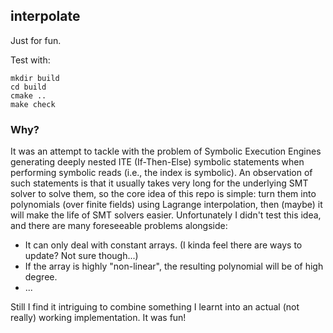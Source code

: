 ## interpolate

Just for fun.

Test with:

```
mkdir build
cd build
cmake ..
make check
```

### Why?

It was an attempt to tackle with the problem of Symbolic Execution Engines generating deeply nested ITE (If-Then-Else) symbolic statements when performing symbolic reads (i.e., the index is symbolic). An observation of such statements is that it usually takes very long for the underlying SMT solver to solve them, so the core idea of this repo is simple: turn them into polynomials (over finite fields) using Lagrange interpolation, then (maybe) it will make the life of SMT solvers easier.
Unfortunately I didn't test this idea, and there are many foreseeable problems alongside:
* It can only deal with constant arrays. (I kinda feel there are ways to update? Not sure though...)
* If the array is highly "non-linear", the resulting polynomial will be of high degree.
* ...

Still I find it intriguing to combine something I learnt into an actual (not really) working implementation. It was fun!
